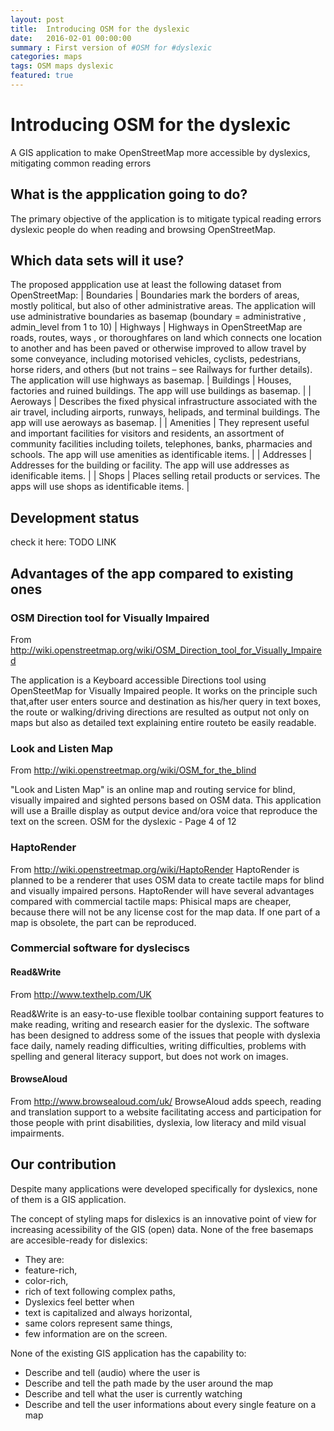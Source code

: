 ```yaml
---
layout: post
title:  Introducing OSM for the dyslexic
date:   2016-02-01 00:00:00
summary : First version of #OSM for #dyslexic
categories: maps
tags: OSM maps dyslexic
featured: true
---
```


# Introducing OSM for the dyslexic
A GIS application to make OpenStreetMap more accessible by dyslexics, mitigating common reading errors

## What is the appplication going to do?
The primary objective of the application is to mitigate typical reading errors dyslexic people do when reading and browsing OpenStreetMap.

## Which data sets will it use?
The proposed appplication use at least the following dataset from OpenStreetMap:
| Boundaries | Boundaries mark the borders of areas, mostly political, but also of other administrative areas. The application will use administrative boundaries as basemap (boundary = administrative , admin_level from 1 to 10)
| Highways   | Highways in OpenStreetMap are roads, routes, ways , or thoroughfares on land which connects one location to another and has been paved or otherwise improved to allow travel by some conveyance, including motorised vehicles, cyclists, pedestrians, horse riders, and others (but not trains – see Railways for further details). The application will use highways as basemap.
| Buildings  | Houses, factories and ruined buildings. The app will use buildings as basemap. |
| Aeroways   | Describes the fixed physical infrastructure associated with the air travel, including airports, runways, helipads, and terminal buildings. The app will use aeroways as basemap. |
| Amenities  | They represent useful and important facilities for visitors and residents, an assortment of community facilities including toilets, telephones, banks, pharmacies and schools. The app will use amenities as identificable items. |
| Addresses  | Addresses for the building or facility. The app will use addresses as idenificable items. |
| Shops      | Places selling retail products or services. The apps will use shops as identificable items. |


## Development status
check it here:
TODO LINK

## Advantages of the app compared to existing ones

### OSM Direction tool for Visually Impaired
From http://wiki.openstreetmap.org/wiki/OSM_Direction_tool_for_Visually_Impaired

The application is a Keyboard accessible Directions tool using OpenSteetMap for Visually
Impaired people. It works on the principle such that,after user enters source and
destination as his/her query in text boxes, the route or walking/driving directions are
resulted as output not only on maps but also as detailed text explaining entire routeto be
easily readable.

### Look and Listen Map
From http://wiki.openstreetmap.org/wiki/OSM_for_the_blind

"Look and Listen Map" is an online map and routing service for blind, visually impaired
and sighted persons based on OSM data. This application will use a Braille display as
output device and/ora voice that reproduce the text on the screen.
OSM for the dyslexic - Page 4 of 12

### HaptoRender
From http://wiki.openstreetmap.org/wiki/HaptoRender
HaptoRender is planned to be a renderer that uses OSM data to create tactile maps for
blind and visually impaired persons.
HaptoRender will have several advantages compared with commercial tactile maps:
Phisical maps are cheaper, because there will not be any license cost for the map data.
If one part of a map is obsolete, the part can be reproduced.

### Commercial software for dysleciscs
#### Read&Write 
From http://www.texthelp.com/UK

Read&Write is an easy-to-use flexible toolbar containing support features to make
reading, writing and research easier for the dyslexic. The software has been designed to
address some of the issues that people with dyslexia face daily, namely reading
difficulties, writing difficulties, problems with spelling and general literacy support, but
does not work on images.
#### BrowseAloud
From http://www.browsealoud.com/uk/
BrowseAloud adds speech, reading and translation support to a website facilitating
access and participation for those people with print disabilities, dyslexia, low literacy and
mild visual impairments.

## Our contribution
Despite many applications were developed specifically for dyslexics, none of them is a
GIS application.

The concept of styling maps for dislexics is an innovative point of view for increasing
acessibility of the GIS (open) data. None of the free basemaps are accesible-ready for
dislexics:
- They are:
- feature-rich,
- color-rich,
- rich of text following complex paths,
- Dyslexics feel better when
- text is capitalized and always horizontal,
- same colors represent same things,
- few information are on the screen.

None of the existing GIS application has the capability to:
- Describe and tell (audio) where the user is
- Describe and tell the path made by the user around the map
- Describe and tell what the user is currently watching
- Describe and tell the user informations about every single feature on a map